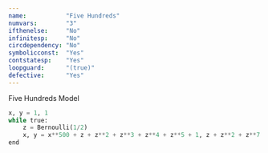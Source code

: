 ```yaml
---
name:           "Five Hundreds"
numvars:        "3"
ifthenelse:     "No"
infinitesp:     "No"
circdependency: "No"
symbolicconst:  "Yes"
contstatesp:    "Yes"
loopguard:      "(true)"
defective:      "Yes"
---
```


Five Hundreds Model

```python
x, y = 1, 1
while true:
    z = Bernoulli(1/2)
    x, y = x**500 + z + z**2 + z**3 + z**4 + z**5 + 1, z + z**2 + z**7 - x**500
end
```
